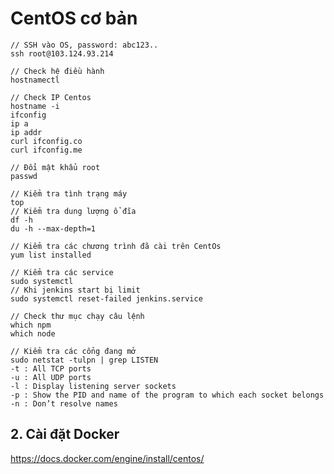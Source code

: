 # CentOS cơ bản

```
// SSH vào OS, password: abc123..
ssh root@103.124.93.214

// Check hệ điều hành
hostnamectl

// Check IP Centos
hostname -i
ifconfig
ip a
ip addr
curl ifconfig.co
curl ifconfig.me

// Đổi mật khẩu root
passwd

// Kiểm tra tình trạng máy
top
// Kiểm tra dung lượng ổ đĩa
df -h
du -h --max-depth=1

// Kiểm tra các chương trình đã cài trên CentOs
yum list installed

// Kiểm tra các service
sudo systemctl
// Khi jenkins start bị limit
sudo systemctl reset-failed jenkins.service

// Check thư mục chạy câu lệnh
which npm
which node

// Kiểm tra các cổng đang mở
sudo netstat -tulpn | grep LISTEN
-t : All TCP ports
-u : All UDP ports
-l : Display listening server sockets
-p : Show the PID and name of the program to which each socket belongs
-n : Don’t resolve names
```

## 2. Cài đặt Docker

<a href="https://docs.docker.com/engine/install/centos/" rel="noopener" target="_blank">https://docs.docker.com/engine/install/centos/</a>
